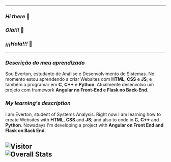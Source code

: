 ---------------------------

### _Hi there_ 👋
### _Olá!!!_ 👋
### _¡¡¡Hola!!!_ 👋

---------------------------

### _Descrição do meu aprendizado_

Sou Everton, estudante de Análise e Desenvolvimento de
Sistemas. No momento estou aprendendo a criar Websites
com **HTML**, **CSS** e **JS**; e também a programar em
**C**, **C++** e **Python**. Atualmente desenvolvo um 
projeto com framework **Angular no Front-End e Flask no
Back-End**.
### _My learning's description_

I am Everton, student of Systems Analysis. Right now I 
am learning how to create Websites with **HTML**, **CSS**
and **JS**; and also to code in **C**, **C++** and **Python**.
Nowadays I'm developing a project with **Angular on Front End and
Flask on Back End**.

![Visitor](https://visitor-badge.laobi.icu/badge?page_id=studTon.studTon)\
![Overall Stats](https://github-readme-stats.vercel.app/api?username=studTon&count_private=false&show_icons=true&hide=)
---------------------------
